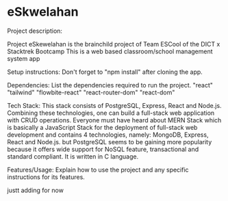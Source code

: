 # eSkwelahan

Project description:

Project eSkewelahan is the brainchild project of Team ESCool of the DICT x Stacktrek Bootcamp
This is a web based classroom/school management system app

Setup instructions:
Don't forget to
"npm install"
after cloning the app.

Dependencies: List the dependencies required to run the project.
"react"
"tailwind"
"flowbite-react"
"react-router-dom"
"react-dom"

Tech Stack: This stack consists of PostgreSQL, Express, React and Node.js. Combining these technologies, one can build a full-stack web application with CRUD operations. Everyone must have heard about MERN Stack which is basically a JavaScript Stack for the deployment of full-stack web development and contains 4 technologies, namely: MongoDB, Express, React and Node.js. but PostgreSQL seems to be gaining more popularity because it offers wide support for NoSQL feature, transactional and standard compliant. It is written in C language.

Features/Usage: Explain how to use the project and any specific instructions for its features.

justt adding for now
